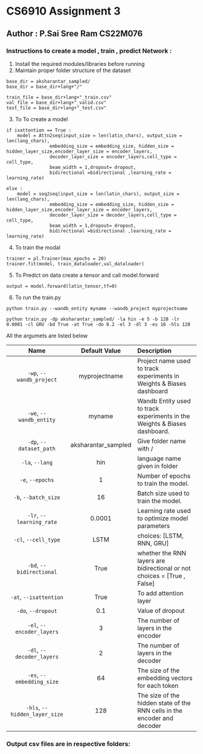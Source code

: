 # CS6910 Assignment 3
## Author : P.Sai Sree Ram CS22M076
### Instructions to create a model , train , predict Network :
1. Install the required modules/libraries before running
2. Maintain proper folder structure of the dataset
```
base_dir = aksharantar_sampled/
base_dir = base_dir+lang+"/" 

train_file = base_dir+lang+"_train.csv"
val_file = base_dir+lang+"_valid.csv"
test_file = base_dir+lang+"_test.csv"

```
3. To To create a model 
```
if isattention == True :
    model = Attn2seq(input_size = len(latin_chars), output_size = len(lang_chars),
                embedding_size = embedding_size, hidden_size = hidden_layer_size,encoder_layer_size = encoder_layers,
                decoder_layer_size = encoder_layers,cell_type = cell_type,
                beam_width = 1,dropout= dropout,
                bidirectional =bidirectional ,learning_rate = learning_rate)

else :
    model = seq2seq(input_size = len(latin_chars), output_size = len(lang_chars),
                embedding_size = embedding_size, hidden_size = hidden_layer_size,encoder_layer_size = encoder_layers,
                decoder_layer_size = decoder_layers,cell_type = cell_type,
                beam_width = 1,dropout= dropout,
                bidirectional =bidirectional ,learning_rate = learning_rate)

```
4. To train the modal
```
trainer = pl.Trainer(max_epochs = 20)
trainer.fit(model, train_dataloader,val_dataloader)

```
5. To Predict on data create a tensor and call model.forward
```
output = model.forward(latin_tensor,tf=0)

```
6. To run the train.py
 ```
python train.py --wandb_entity myname --wandb_project myprojectname

python train.py -dp aksharantar_sampled/ -la hin -e 5 -b 128 -lr 0.0001 -cl GRU -bd True -at True -do 0.2 -el 3 -dl 3 -es 16 -hls 128
 ```
All the argumets are listed below 

| Name | Default Value | Description |
| :---: | :----------: | :--------|
| `-wp`, `--wandb_project` | myprojectname | Project name used to track experiments in Weights & Biases dashboard |
| `-we`, `--wandb_entity` | myname | Wandb Entity used to track experiments in the Weights & Biases dashboard. |
| `-dp`, `--dataset_path` | aksharantar_sampled | Give folder name with / |
| `-la`, `--lang` | hin | language name given in folder  |
| `-e`, `--epochs` | 1 | Number of epochs to train the model. |
| `-b`, `--batch_size` | 16 | Batch size used to train the model. |
| `-lr`, `--learning_rate` | 0.0001 | Learning rate used to optimize model parameters |
| `-cl`, `--cell_type`| LSTM | choices: [LSTM, RNN, GRU] |
| `-bd`, `--bidirectional` | True |  whether the RNN layers are bidirectional or not choices = [True , False] |
| `-at`, `--isattention` | True | To add attention layer |
| `-do`, `--dropout` | 0.1 | Value of dropout |
| `-el`, `--encoder_layers` | 3 | The number of layers in the encoder |
| `-dl`, `--decoder_layers` | 2 | The number of layers in the decoder |
| `-es`, `--embedding_size` | 64 | The size of the embedding vectors for each token |
| `-hls`, `--hidden_layer_size` | 128 | The size of the hidden state of the RNN cells in the encoder and decoder |


### Output csv files are in respective folders:

